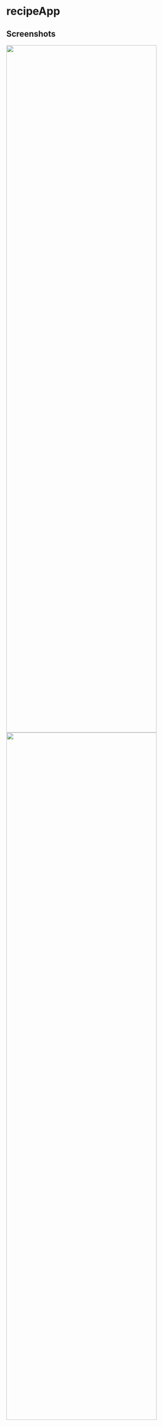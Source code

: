 # recipeApp

## Screenshots

<img src="https://github.com/nazlicancay/recipeFinder/blob/main/RecipeFinder/app_img1.png" width="395" height="1800">

<img src="https://github.com/nazlicancay/recipeFinder/blob/main/RecipeFinder/App_img2.png" width="395" height="1800">
